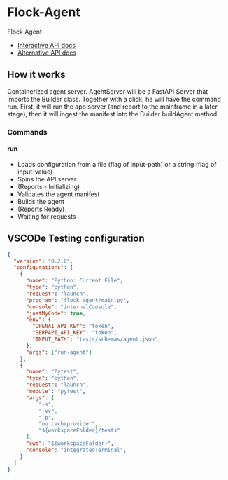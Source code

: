 # Flock-Agent

Flock Agent

- [Interactive API docs](http://127.0.0.1:8000/redoc)
- [Alternative API docs](http://127.0.0.1:8000/docs)

## How it works

Containerized agent server.
AgentServer will be a FastAPI Server that imports the Builder class.
Together with a click, he will have the command run.
First, it will run the app server (and report to the mainframe in a later stage), then it will ingest the manifest into the Builder buildAgent method.

### Commands

#### run

- Loads configuration from a file (flag of input-path) or a string (flag of input-value)
- Spins the API server
- (Reports - Initializing)
- Validates the agent manifest
- Builds the agent
- (Reports Ready)
- Waiting for requests

## VSCODe Testing configuration

```json
{
  "version": "0.2.0",
  "configurations": [
    {
      "name": "Python: Current File",
      "type": "python",
      "request": "launch",
      "program": "flock_agent/main.py",
      "console": "internalConsole",
      "justMyCode": true,
      "env": {
        "OPENAI_API_KEY": "token",
        "SERPAPI_API_KEY": "token",
        "INPUT_PATH": "tests/schemas/agent.json",
      },
      "args": ["run-agent"]
    },
    {
      "name": "Pytest",
      "type": "python",
      "request": "launch",
      "module": "pytest",
      "args": [
          "-s",
          "-vv",
          "-p",
          "no:cacheprovider",
          "${workspaceFolder}/tests"
      ],
      "cwd": "${workspaceFolder}",
      "console": "integratedTerminal",
    }
  ]
}
```
